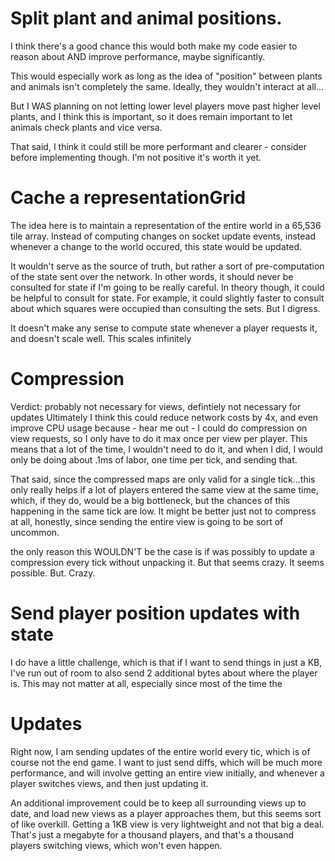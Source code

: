 # Split plant and animal positions.
I think there's a good chance this would both make my code easier to reason about AND improve performance, maybe significantly.

This would especially work as long as the idea of "position" between plants and animals isn't completely the same. Ideally, they wouldn't interact at all...

But I WAS planning on not letting lower level players move past higher level plants, and I think this is important, so it does remain important to let animals check plants and vice versa.

That said, I think it could still be more performant and clearer - consider before implementing though. I'm not positive it's worth it yet.

# Cache a representationGrid
The idea here is to maintain a representation of the entire world in a 65,536 tile array. Instead of computing changes on socket update events, instead whenever a change to the world occured, this state would be updated.

It wouldn't serve as the source of truth, but rather a sort of pre-computation of the state sent over the network. In other words, it should never be consulted for state if I'm going to be really careful. In theory though, it could be helpful to consult for state. For example, it could slightly faster to consult about which squares were occupied than consulting the sets. But I digress.

It doesn't make any sense to compute state whenever a player requests it, and doesn't scale well. This scales infinitely

# Compression
Verdict: probably not necessary for views, defintiely not necessary for updates
Ultimately I think this could reduce network costs by 4x, and even improve CPU usage because - hear me out - I could do compression on view requests, so I only have to do it max once per view per player. This means that a lot of the time, I wouldn't need to do it, and when I did, I would only be doing about .1ms of labor, one time per tick, and sending that.

That said, since the compressed maps are only valid for a single tick...this only really helps if a lot of players entered the same view at the same time, which, if they do, would be a big bottleneck, but the chances of this happening in the same tick are low. It might be better just not to compress at all, honestly, since sending the entire view is going to be sort of uncommon.

the only reason this WOULDN'T be the case is if was possibly to update a compression every tick without unpacking it. But that seems crazy. It seems possible. But. Crazy.

# Send player position updates with state
I do have a little challenge, which is that if I want to send things in just a KB, I've run out of room to also send 2 additional bytes about where the player is. This may not matter at all, especially since most of the time the 

# Updates
Right now, I am sending updates of the entire world every tic, which is of course not the end game. I want to just send diffs, which will be much more performance, and will involve getting an entire view initially, and whenever a player switches views, and then just updating it.

An additional improvement could be to keep all surrounding views up to date, and load new views as a player approaches them, but this seems sort of like overkill. Getting a 1KB view is very lightweight and not that big a deal. That's just a megabyte for a thousand players, and that's a thousand players switching views, which won't even happen.